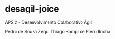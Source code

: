 # desagil-joice
APS 2 - Desenvolvimento Colaborativo Ágil

Pedro de Souza Zequi
Thiago Hampl de Pierri Rocha
